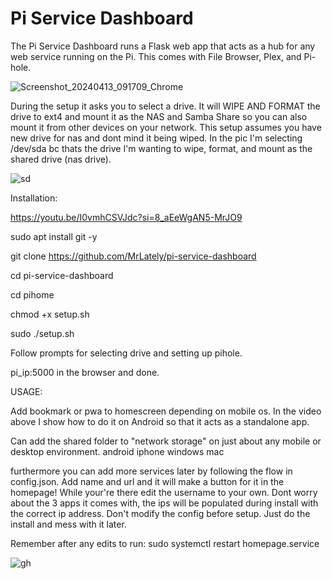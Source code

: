 # Pi Service Dashboard

The Pi Service Dashboard runs a Flask web app that acts as a hub for any web service running on the Pi. This comes with File Browser, Plex, and Pi-hole.

![Screenshot_20240413_091709_Chrome](https://github.com/MrLately/pi-service-dashboard/assets/94589563/36d53fcf-5eb1-4eaa-8476-be52cc164f43)

During the setup it asks you to select a drive. It will WIPE AND FORMAT the drive to ext4 and mount it as the NAS and Samba Share so you can also mount it from other devices on your network. This setup assumes you have new drive for nas and dont mind it being wiped. In the pic I'm selecting /dev/sda bc thats the drive I'm wanting to wipe, format, and mount as the shared drive (nas drive).

![sd](https://github.com/MrLately/pi-service-dashboard/assets/94589563/cb81cc74-3064-4f89-ab02-b9b909114e6f)

Installation:

https://youtu.be/I0vmhCSVJdc?si=8_aEeWgAN5-MrJO9

sudo apt install git -y

git clone https://github.com/MrLately/pi-service-dashboard

cd pi-service-dashboard

cd pihome

chmod +x setup.sh

sudo ./setup.sh

Follow prompts for selecting drive and setting up pihole.

pi_ip:5000 in the browser and done.

USAGE:

Add bookmark or pwa to homescreen depending on mobile os. In the video above I show how to do it on Android so that it acts as a standalone app.

Can add the shared folder to "network storage" on just about any mobile or desktop environment. android iphone windows mac

furthermore you can add more services later by following the flow in config.json. Add name and url and it will make a button for it in the homepage! While your're there edit the username to your own. Dont worry about the 3 apps it comes with, the ips will be populated during install with the correct ip address. Don't
modify the config before setup. Just do the install and mess with it later.

Remember after any edits to run: sudo systemctl restart homepage.service

![gh](https://github.com/MrLately/pi-service-dashboard/assets/94589563/3d5f4320-2a3c-4426-8e48-bc05baf1e75a)




